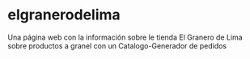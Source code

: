 # elgranerodelima
Una página web  con la información sobre le tienda El Granero de Lima sobre productos a granel con un Catalogo-Generador de pedidos 
